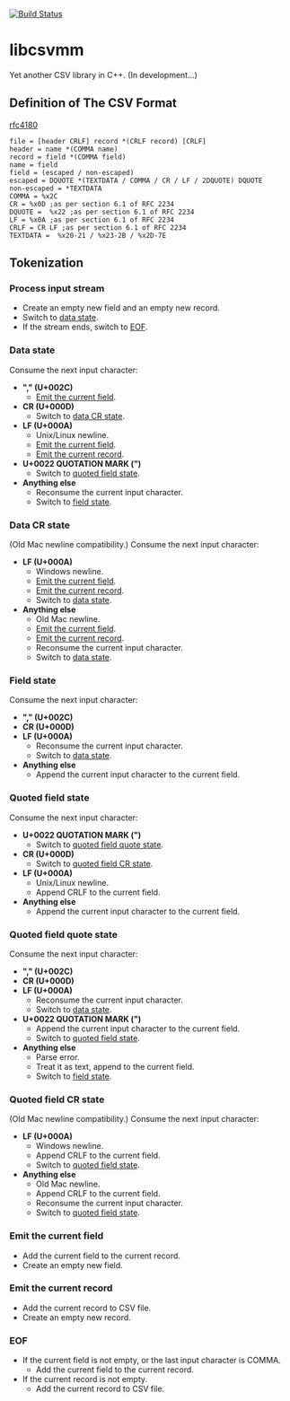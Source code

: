 [![Build Status](https://travis-ci.org/limingjie/libcsvmm.svg?branch=master)](https://travis-ci.org/limingjie/libcsvmm)

# libcsvmm
Yet another CSV library in C++. (In development...)

## Definition of The CSV Format
[rfc4180](http://tools.ietf.org/rfc/rfc4180.txt)
```
file = [header CRLF] record *(CRLF record) [CRLF]
header = name *(COMMA name)
record = field *(COMMA field)
name = field
field = (escaped / non-escaped)
escaped = DQUOTE *(TEXTDATA / COMMA / CR / LF / 2DQUOTE) DQUOTE
non-escaped = *TEXTDATA
COMMA = %x2C
CR = %x0D ;as per section 6.1 of RFC 2234
DQUOTE =  %x22 ;as per section 6.1 of RFC 2234
LF = %x0A ;as per section 6.1 of RFC 2234
CRLF = CR LF ;as per section 6.1 of RFC 2234
TEXTDATA =  %x20-21 / %x23-2B / %x2D-7E
```

## Tokenization

### Process input stream
- Create an empty new field and an empty new record.
- Switch to [data state](#data-state).
- If the stream ends, switch to [EOF](#eof).

### Data state
Consume the next input character:
- **"," (U+002C)**
  - [Emit the current field](#emit-the-current-field).
- **CR (U+000D)**
  - Switch to [data CR state](#data-cr-state).
- **LF (U+000A)**
  - Unix/Linux newline.
  - [Emit the current field](#emit-the-current-field).
  - [Emit the current record](#emit-the-current-record).
- **U+0022 QUOTATION MARK (")**
  - Switch to [quoted field state](#quoted-field-state).
- **Anything else**
  - Reconsume the current input character.
  - Switch to [field state](#field-state).

### Data CR state
(Old Mac newline compatibility.)
Consume the next input character:
- **LF (U+000A)**
  - Windows newline.
  - [Emit the current field](#emit-the-current-field).
  - [Emit the current record](#emit-the-current-record).
  - Switch to [data state](#data-state).
- **Anything else**
  - Old Mac newline.
  - [Emit the current field](#emit-the-current-field).
  - [Emit the current record](#emit-the-current-record).
  - Reconsume the current input character.
  - Switch to [data state](#data-state).

### Field state
Consume the next input character:
- **"," (U+002C)**
- **CR (U+000D)**
- **LF (U+000A)**
  - Reconsume the current input character.
  - Switch to [data state](#data-state).
- **Anything else**
  - Append the current input character to the current field.

### Quoted field state
Consume the next input character:
- **U+0022 QUOTATION MARK (")**
  - Switch to [quoted field quote state](#quoted-field-quote-state).
- **CR (U+000D)**
  - Switch to [quoted field CR state](#quoted-field-cr-state).
- **LF (U+000A)**
  - Unix/Linux newline.
  - Append CRLF to the current field.
- **Anything else**
  - Append the current input character to the current field.

### Quoted field quote state
Consume the next input character:
- **"," (U+002C)**
- **CR (U+000D)**
- **LF (U+000A)**
  - Reconsume the current input character.
  - Switch to [data state](#data-state).
- **U+0022 QUOTATION MARK (")**
  - Append the current input character to the current field.
  - Switch to [quoted field state](#quoted-field-state).
- **Anything else**
  - Parse error.
  - Treat it as text, append to the current field.
  - Switch to [field state](#field-state).

### Quoted field CR state
(Old Mac newline compatibility.)
Consume the next input character:
- **LF (U+000A)**
  - Windows newline.
  - Append CRLF to the current field.
  - Switch to [quoted field state](#quoted-field-state).
- **Anything else**
  - Old Mac newline.
  - Append CRLF to the current field.
  - Reconsume the current input character.
  - Switch to [quoted field state](#quoted-field-state).

### Emit the current field
- Add the current field to the current record.
- Create an empty new field.

### Emit the current record
- Add the current record to CSV file.
- Create an empty new record.

### EOF
- If the current field is not empty, or the last input character is COMMA.
  - Add the current field to the current record.
- If the current record is not empty.
  - Add the current record to CSV file.
